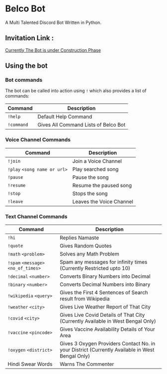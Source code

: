 # Belco Bot
A Multi Talented Discord Bot Written in Python.

## Invitation Link :
[Currently The Bot is under Construction Phase](https://discord.com/api/oauth2/authorize?client_id=847096639704793153&permissions=3224890688&scope=bot)

## Using the bot
### Bot commands
The bot can be called into action using `!` which also provides a list of commands:

Command                               | Description
------------------------------------- | -------------------------------------
`!help`                               | Default Help Command
`!command`                            | Gives All Command Lists of Belco Bot

###  Voice Channel Commands
Command                               | Description
------------------------------------- | -------------------------------------
`!join`                               | Join a Voice Channel
`!play` `<song name or url>`          | Play searched song
`!pause`                              | Pause the song
`!resume`                             | Resume the paused song
`!stop`                               | Stops the song
`!leave`                              | Leaves the Voice Channel

### Text Channel Commands
Command                               | Description
------------------------------------- | -------------------------------------
`!hi`                                 | Replies Namaste
`!quote`                              | Gives Random Quotes
`!math` `<problem>`                   | Solves any Math Problem
`!spam` `<message>` `<no_of_times>`   | Spam any messages for infinity times (Currently Restricted upto 10)
`!decimal` `<number>`                 | Converts Binary Numbers into Decimal
`!binary` `<number>`                  | Converts Decimal Numbers into Binary
`!wikipedia` `<query>`                | Gives the First 4 Sentences of Search result from Wikipedia
`!weather` `<city>`                   | Gives Live Weather Report of That City
`!covid` `<city>`                     | Gives Live Covid Details of That City (Currently Available in West Bengal Only)
`!vaccine` `<pincode>`                | Gives Vaccine Availability Details of Your Area
`!oxygen` `<district>`                | Gives 3 Oxygen Providers Contact No. in your District (Currently Available in West Bengal Only)
Hindi Swear Words                     | Warns The Commenter
